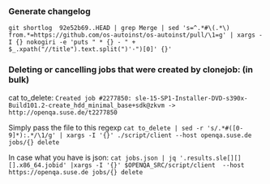 ### Generate changelog
`git shortlog  92e52b69..HEAD | grep Merge | sed 's=^.*#\(.*\) from.*=https://github.com/os-autoinst/os-autoinst/pull/\1=g' | xargs -I {} nokogiri -e 'puts " * {} - " + $_.xpath("//title").text.split(")'·")[0]' {}'`

### Deleting or cancelling jobs that were created by clonejob: (in bulk)

cat to_delete:
`Created job #2277850: sle-15-SP1-Installer-DVD-s390x-Build101.2-create_hdd_minimal_base+sdk@zkvm -> http://openqa.suse.de/t2277850`

Simply pass the file to this regexp
`cat to_delete | sed -r 's/.*#([0-9]*):.*/\1/g' | xargs -I '{}' ./script/client --host openqa.suse.de jobs/{} delete`

In case what you have is json:
`cat jobs.json | jq '.results.sle[][][].x86_64.jobid' |xargs -I '{}' $OPENQA_SRC/script/client  --host https://openqa.suse.de jobs/{} delete`
